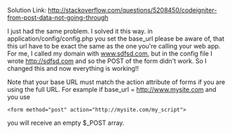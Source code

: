 Solution Link: http://stackoverflow.com/questions/5208450/codeigniter-from-post-data-not-going-through 

I just had the same problem. I solved it this way. in application/config/config.php you set the base_url please be aware of, 
that this url have to be exact the same as the one you're calling your web app. For me, I called my domain with www.sdfsd.com, 
but in the config file I wrote http://sdfsd.com and so the POST of the form didn't work. So I changed this and now everything is working!!

Note that your base URL must match the action attribute of forms if you are using the full URL. 
For example if base_url = http://www.mysite.com and you use 
```
<form method="post" action="http://mysite.com/my_script"> 
```
you will receive an empty $_POST array.
